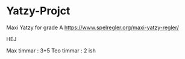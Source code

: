 # Yatzy-Projct
Maxi Yatzy for grade A
https://www.spelregler.org/maxi-yatzy-regler/

HEJ

Max timmar : 3+5
Teo timmar : 2 ish